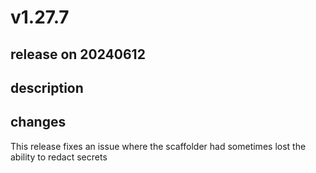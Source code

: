 # v1.27.7

## release on 20240612

## description

## changes

This release fixes an issue where the scaffolder had sometimes lost the ability to redact secrets

